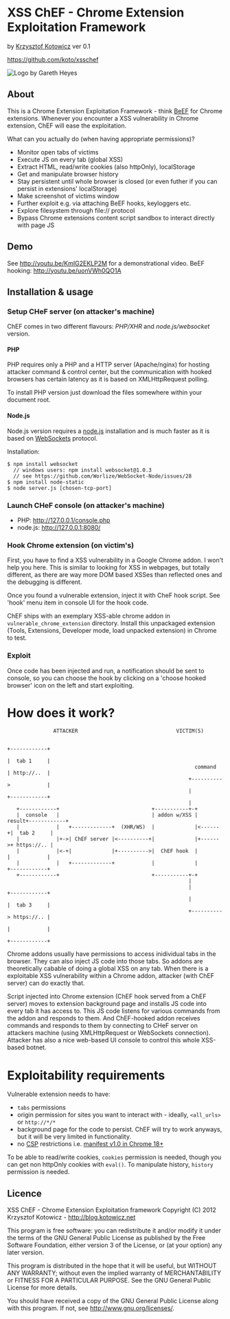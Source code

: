 XSS ChEF - Chrome Extension Exploitation Framework
======

by [Krzysztof Kotowicz](http://blog.kotowicz.net)
ver 0.1

https://github.com/koto/xsschef

![](https://github.com/koto/xsschef/raw/master/bootstrap/img/xss-chef.png "Logo by Gareth Heyes")

About
-----
This is a Chrome Extension Exploitation Framework - think [BeEF](http://beefproject.com/) for Chrome extensions.
Whenever you encounter a XSS vulnerability in Chrome extension, ChEF will ease the exploitation.

What can you actually do (when having appropriate permissions)?
    
  - Monitor open tabs of victims
  - Execute JS on every tab (global XSS)
  - Extract HTML, read/write cookies (also httpOnly), localStorage
  - Get and manipulate browser history
  - Stay persistent until whole browser is closed (or even futher if you can persist in extensions' localStorage)
  - Make screenshot of victims window
  - Further exploit e.g. via attaching BeEF hooks, keyloggers etc.
  - Explore filesystem through file:// protocol
  - Bypass Chrome extensions content script sandbox to interact directly with page JS

Demo
----
See http://youtu.be/KmIG2EKLP2M for a demonstrational video. BeEF hooking: http://youtu.be/uonVWh0QO1A

Installation & usage
------------
### Setup CHeF server (on attacker's machine)

ChEF comes in two different flavours: *PHP/XHR* and *node.js/websocket* version. 
#### PHP 
PHP requires only a PHP and a HTTP server (Apache/nginx) for hosting attacker command & control center, but the communication with hooked browsers has certain latency as it is based on XMLHttpRequest polling.

To install PHP version just download the files somewhere within your document root.
#### Node.js
Node.js version requires a [node.js](http://nodejs.org/) installation and is much faster as it is based on [WebSockets](http://dev.w3.org/html5/websockets/) protocol.

Installation:

    $ npm install websocket
      // windows users: npm install websocket@1.0.3
      // see https://github.com/Worlize/WebSocket-Node/issues/28
    $ npm install node-static
    $ node server.js [chosen-tcp-port]
    
### Launch CHeF console (on attacker's machine)
  - PHP: http://127.0.0.1/console.php
  - node.js: http://127.0.0.1:8080/

### Hook Chrome extension (on victim's)
First, you have to find a XSS vulnerability in a Google Chrome addon. I won't help you here.
This is similar to looking for XSS in webpages, but totally different, as there are way more DOM based XSSes than reflected ones and the debugging is different.

Once you found a vulnerable extension, inject it with CheF hook script. See 'hook' menu item in console UI for the hook code.

ChEF ships with an exemplary XSS-able chrome addon in `vulnerable_chrome_extension` directory. Install this unpackaged extension (Tools, Extensions, Developer mode, load unpacked extension) in Chrome to test.

### Exploit ###
Once code has been injected and run, a notification should be sent to console, so you can choose the hook by clicking on a 'choose hooked browser' icon on the left and start exploiting.

How does it work?
=================


                   ATTACKER                                VICTIM(S)

                                                                          +------------+
                                                                          |  tab 1     |
                                                                 command  | http://..  |
                                                               +---------->            |
                                                               |          +------------+
                                                               |
       +------------+                              +-----------+-+
       |  console   |                              | addon w/XSS |  result+------------+
       |            |   +-------------+  (XHR/WS)  |             |<------+|  tab 2     |
       |            |+->| ChEF server |<----------+|             |+------>+ https://.. |
       |            |<-+|             |+---------->|  ChEF hook  |        |            |
       |            |   +-------------+            |             |        +------------+
       +------------+                              +-----------+-+
                                                               |
                                                               |          +------------+
                                                               |          |  tab 3     |
                                                               +----------> https://.. |
                                                                          |            |
                                                                          +------------+
                                                                          
Chrome addons usually have permissions to access inidividual tabs in the browser. They can also inject JS code into those tabs. So addons are theoretically cabable of doing a global XSS on any tab. When there is a exploitable XSS vulnerability within a Chrome addon, attacker (with ChEF server) can do exactly that. 

Script injected into Chrome extension (ChEF hook served from a ChEF server) moves to extension background page and installs JS code into every tab it has access to. This JS code listens for various commands from the addon and responds to them. And ChEF-hooked addon receives commands and responds to them by connecting to CHeF server on attackers machine (using XMLHttpRequest or WebSockets connection). Attacker has also a nice web-based UI console to control this whole XSS-based botnet.

Exploitability requirements
===========================
Vulnerable extension needs to have:

  - `tabs` permissions
  - origin permission for sites you want to interact with - ideally, `<all_urls>` or `http://*/*`
  - background page for the code to persist. ChEF will try to work anyways, but it will be very limited in functionality.
  - no [CSP](http://code.google.com/chrome/extensions/trunk/contentSecurityPolicy.html) restrictions i.e. [manifest v1.0 in Chrome 18+](http://blog.chromium.org/2012/02/more-secure-extensions-by-default.html)
  
To be able to read/write cookies, `cookies` permission is needed, though you can get non httpOnly cookies with `eval()`. To manipulate history, `history` permission is needed.

Licence
-------
XSS ChEF - Chrome Extension Exploitation framework
Copyright (C) 2012  Krzysztof Kotowicz - http://blog.kotowicz.net

This program is free software: you can redistribute it and/or modify
it under the terms of the GNU General Public License as published by
the Free Software Foundation, either version 3 of the License, or
(at your option) any later version.

This program is distributed in the hope that it will be useful,
but WITHOUT ANY WARRANTY; without even the implied warranty of
MERCHANTABILITY or FITNESS FOR A PARTICULAR PURPOSE.  See the
GNU General Public License for more details.

You should have received a copy of the GNU General Public License
along with this program.  If not, see http://www.gnu.org/licenses/.

